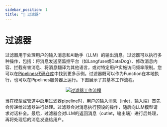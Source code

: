 ```yaml
---
sidebar_position: 1
title: "🚰 过滤器"
---
```


# 过滤器

过滤器用于处理用户的输入消息和AI助手（LLM）的输出消息。过滤器可以执行多种操作，包括：将消息发送至监控平台（如Langfuse或DataDog）、修改消息内容、拦截有害消息、将消息翻译为其他语言，或对特定用户实施访问频率限制。您可以在[Pipelines代码仓库](https://github.com/open-webui/pipelines/tree/main/examples/filters)中找到更多示例。过滤器既可以作为Function在本地执行，也可以在Pipelines服务器上运行。下图展示了其基本工作流程。

<p align="center">
  <a href="#">
    <img src="/img/pipelines/filters.png" alt="过滤器工作流程" />
  </a>
</p>

当在模型或管道中启用过滤器pipeline时，用户的输入消息（inlet，输入端）首先会传递给过滤器进行处理。过滤器会对消息执行预设的操作，随后向LLM模型请求对话补全。最后，过滤器会对LLM的返回消息（outlet，输出端）进行后处理，再将处理后的消息发送给用户。

